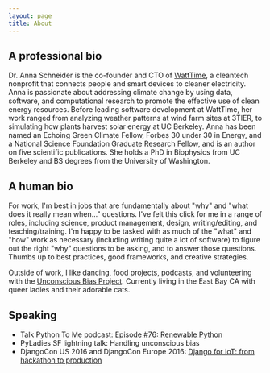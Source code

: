 ```yaml
---
layout: page
title: About 
---
```


## A professional bio

Dr. Anna Schneider is the co-founder and CTO of [WattTime](http://watttime.org/), a cleantech nonprofit that connects people and smart devices to cleaner electricity. Anna is passionate about addressing climate change by using data, software, and computational research to promote the effective use of clean energy resources. Before leading software development at WattTime, her work ranged from analyzing weather patterns at wind farm sites at 3TIER, to simulating how plants harvest solar energy at UC Berkeley. Anna has been named an Echoing Green Climate Fellow, Forbes 30 under 30 in Energy, and a National Science Foundation Graduate Research Fellow, and is an author on five scientific publications. She holds a PhD in Biophysics from UC Berkeley and BS degrees from the University of Washington.

## A human bio

For work, I'm best in jobs that are fundamentally about "why" and "what does it really mean when..." questions. I've felt this click for me in a range of roles, including science, product management, design, writing/editing, and teaching/training. I'm happy to be tasked with as much of the "what" and "how" work as necessary (including writing quite a lot of software) to figure out the right "why" questions to be asking, and to answer those questions. Thumbs up to best practices, good frameworks, and creative strategies.

Outside of work, I like dancing, food projects, podcasts, and volunteering with the [Unconscious Bias Project](http://unconsciousbiasproject.org/). Currently living in the East Bay CA with queer ladies and their adorable cats.

## Speaking

* Talk Python To Me podcast: [Episode #76: Renewable Python](https://talkpython.fm/episodes/show/76/renewable-python)
* PyLadies SF lightning talk: Handling unconscious bias 
* DjangoCon US 2016 and DjangoCon Europe 2016: [Django for IoT: from hackathon to production](https://www.youtube.com/watch?v=yv9xKEN4rXg)
